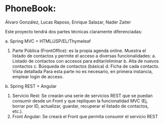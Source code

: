 # PhoneBook: 
Álvaro González, Lucas Raposo, Enrique Salazar, Nader Zaiter



Este proyecto tendrá dos partes técnicas claramente diferenciadas:

a. Spring MVC + HTML/JSP/EL/Thymeleaf
1. Parte Pública (FrontOffice): es la propia agenda online. Muestra el listado
de contactos y permite el acceso a diversas funcionalidades:
a. Listado de contactos con accesos para editar/eliminar
b. Alta de nuevos contactos
c. Búsqueda de contactos (básica)
d. Ficha de cada contacto. Vista detallada
Para esta parte no es necesario, en primera instancia, emplear login de
acceso.

b. Spring REST + Angular
1. Servicio Rest: Se crearán una serie de servicios REST que se puedan
consumir desde un Front y que repliquen la funcionalidad MVC (Ej, borrar
por ID, actualizar, guardar, recuperar el listado de contactos, etc.).
2. Front Angular: Se creará el Front que permita consumir el servicio REST
